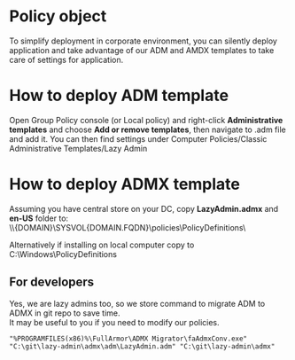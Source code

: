 # Policy object

To simplify deployment in corporate environment, you can silently deploy application and take advantage of our ADM and AMDX templates to take care of settings for application.

# How to deploy ADM template

Open Group Policy console (or Local policy) and right-click **Administrative templates** and choose **Add or remove templates**, then navigate to .adm file and add it. You can then find settings under Computer Policies/Classic Administrative Templates/Lazy Admin

# How to deploy ADMX template

Assuming you have central store on your DC, copy **LazyAdmin.admx** and **en-US** folder to:  
\\\\{DOMAIN}\SYSVOL\{DOMAIN.FQDN}\policies\PolicyDefinitions\

Alternatively if installing on local computer copy to C:\Windows\PolicyDefinitions

## For developers

Yes, we are lazy admins too, so we store command to migrate ADM to ADMX in git repo to save time.  
It may be useful to you if you need to modify our policies.

`"%PROGRAMFILES(x86)%\FullArmor\ADMX Migrator\faAdmxConv.exe" "C:\git\lazy-admin\admx\adm\LazyAdmin.adm" "C:\git\lazy-admin\admx"`
